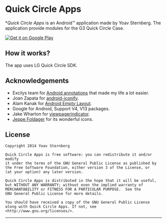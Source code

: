 # Quick Circle Apps

**Quick Circle Apps* is an Android™ application made by Yoav Sternberg.
The application provide modules for the G3 Quick Circle Case.

[![Get it on Google Play](http://www.android.com/images/brand/get_it_on_play_logo_small.png)](https://play.google.com/store/apps/details?id=com.yoavst.quickapps)


## How it works?
The app uses LG Quick Circle SDK. 

## Acknowledgements
* Excilys team for [Android annotations](https://github.com/excilys/androidannotations/wiki) that made my life a lot easier.
* Joan Zapata for [android-iconify](https://github.com/JoanZapata/android-iconify).
* Alam Kanak for [Android Empty Layout](https://github.com/alamkanak/Android-Empty-Layout).
* Google for Android, Support V4, V13 packages.
* Jake Wharton for [viewpagerindicator](http://viewpagerindicator.com/).
* [Jeppe Foldager](http://www.blackbearblanc.dk/) for its wonderful icons.

License
-------

    Copyright 2014 Yoav Sternberg

    Quick Circle Apps is free software: you can redistribute it and/or modify
    it under the terms of the GNU General Public License as published by
    the Free Software Foundation, either version 3 of the License, or
    (at your option) any later version.

    Quick Circle Apps is distributed in the hope that it will be useful,
    but WITHOUT ANY WARRANTY; without even the implied warranty of
    MERCHANTABILITY or FITNESS FOR A PARTICULAR PURPOSE.  See the
    GNU General Public License for more details.

    You should have received a copy of the GNU General Public License
    along with Quick Circle Apps. If not, see <http://www.gnu.org/licenses/>.

---
